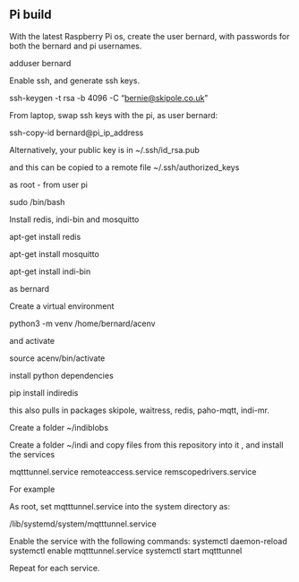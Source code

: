 ## Pi build

With the latest Raspberry Pi os, create the user bernard, with passwords for both the bernard and pi usernames.

adduser bernard

Enable ssh, and generate ssh keys.

ssh-keygen -t rsa -b 4096 -C “bernie@skipole.co.uk”

From laptop, swap ssh keys with the pi, as user bernard:

ssh-copy-id bernard@pi_ip_address

Alternatively, your public key is in
~/.ssh/id_rsa.pub

and this can be copied to a remote file
~/.ssh/authorized_keys

as root - from user pi

sudo /bin/bash

Install redis, indi-bin and mosquitto

apt-get install redis

apt-get install mosquitto

apt-get install indi-bin

as bernard

Create a virtual environment

python3 -m venv /home/bernard/acenv

and activate

source acenv/bin/activate

install python dependencies

pip install indiredis

this also pulls in packages skipole, waitress, redis, paho-mqtt, indi-mr.

Create a folder ~/indiblobs

Create a folder ~/indi and copy files from this repository into it , and install the services

mqtttunnel.service
remoteaccess.service
remscopedrivers.service


For example

As root, set mqtttunnel.service into the system directory as:

/lib/systemd/system/mqtttunnel.service

Enable the service with the following commands:
systemctl daemon-reload
systemctl enable mqtttunnel.service
systemctl start mqtttunnel

Repeat for each service.










